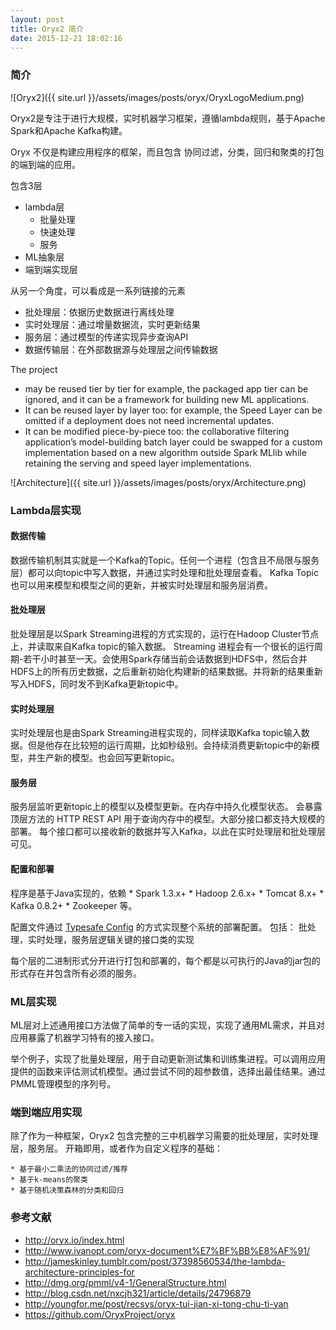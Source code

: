 ```yaml
---
layout: post
title: Oryx2 简介
date: 2015-12-21 18:02:16
---
```



### 简介

![Oryx2]({{ site.url }}/assets/images/posts/oryx/OryxLogoMedium.png)


Oryx2是专注于进行大规模，实时机器学习框架，遵循lambda规则，基于Apache Spark和Apache Kafka构建。

Oryx 不仅是构建应用程序的框架，而且包含 协同过滤，分类，回归和聚类的打包的端到端的应用。

<!--more-->

包含3层
  * lambda层
    * 批量处理
    * 快速处理
    * 服务
  * ML抽象层
  * 端到端实现层

从另一个角度，可以看成是一系列链接的元素
  * 批处理层：依据历史数据进行离线处理
  * 实时处理层：通过增量数据流，实时更新结果
  * 服务层：通过模型的传递实现异步查询API
  * 数据传输层：在外部数据源与处理层之间传输数据

The project
  * may be reused tier by tier for example, the packaged app tier can be ignored, and it can be a framework for building new ML applications.
  * It can be reused layer by layer too: for example, the Speed Layer can be omitted if a deployment does not need incremental updates.
  * It can be modified piece-by-piece too: the collaborative filtering application’s model-building batch layer could be swapped for a custom implementation based on a new algorithm outside Spark MLlib while retaining the serving and speed layer implementations.

![Architecture]({{ site.url }}/assets/images/posts/oryx/Architecture.png)

### Lambda层实现

#### 数据传输

  数据传输机制其实就是一个Kafka的Topic。任何一个进程（包含且不局限与服务层）都可以向topic中写入数据，并通过实时处理和批处理层查看。
  Kafka Topic也可以用来模型和模型之间的更新，并被实时处理层和服务层消费。

#### 批处理层

  批处理层是以Spark Streaming进程的方式实现的，运行在Hadoop Cluster节点上，并读取来自Kafka topic的输入数据。 Streaming 进程会有一个很长的运行周期-若干小时甚至一天。会使用Spark存储当前会话数据到HDFS中，然后合并HDFS上的所有历史数据，之后重新初始化构建新的结果数据。并将新的结果重新写入HDFS，同时发不到Kafka更新topic中。

#### 实时处理层

  实时处理层也是由Spark Streaming进程实现的，同样读取Kafka topic输入数据。但是他存在比较短的运行周期，比如秒级别。会持续消费更新topic中的新模型，并生产新的模型。也会回写更新topic。

#### 服务层

  服务层监听更新topic上的模型以及模型更新。在内存中持久化模型状态。
  会暴露顶层方法的 HTTP REST API 用于查询内存中的模型。大部分接口都支持大规模的部署。
  每个接口都可以接收新的数据并写入Kafka，以此在实时处理层和批处理层可见。

#### 配置和部署

  程序是基于Java实现的，依赖
    * Spark 1.3.x+
    * Hadoop 2.6.x+
    * Tomcat 8.x+
    * Kafka 0.8.2+
    * Zookeeper 等。

  配置文件通过 [Typesafe Config](https://github.com/typesafehub/config) 的方式实现整个系统的部署配置。
  包括： 批处理，实时处理，服务层逻辑关键的接口类的实现

  每个层的二进制形式分开进行打包和部署的，每个都是以可执行的Java的jar包的形式存在并包含所有必须的服务。

### ML层实现

  ML层对上述通用接口方法做了简单的专一话的实现，实现了通用ML需求，并且对应用暴露了机器学习特有的接入接口。

  举个例子，实现了批量处理层，用于自动更新测试集和训练集进程。可以调用应用提供的函数来评估测试机模型。通过尝试不同的超参数值，选择出最佳结果。通过PMML管理模型的序列号。

### 端到端应用实现

  除了作为一种框架，Oryx2 包含完整的三中机器学习需要的批处理层，实时处理层，服务层。
  开箱即用，或者作为自定义程序的基础：

    * 基于最小二乘法的协同过滤/推荐
    * 基于k-means的聚类
    * 基于随机决策森林的分类和回归

### 参考文献

  * http://oryx.io/index.html
  * http://www.ivanopt.com/oryx-document%E7%BF%BB%E8%AF%91/
  * http://jameskinley.tumblr.com/post/37398560534/the-lambda-architecture-principles-for
  * http://dmg.org/pmml/v4-1/GeneralStructure.html
  * http://blog.csdn.net/nxcjh321/article/details/24796879
  * http://youngfor.me/post/recsys/oryx-tui-jian-xi-tong-chu-ti-yan
  * https://github.com/OryxProject/oryx
